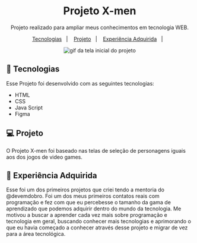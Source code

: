 <h1 align="center">Projeto X-men</h1>

<p align="center">Projeto realizado para ampliar meus conhecimentos em tecnologia WEB.
</p>

<p align="center">
  <a href="#-tecnologias">Tecnologias</a>&nbsp;&nbsp;&nbsp;|&nbsp;&nbsp;&nbsp;
  <a href="#-projeto">Projeto</a>&nbsp;&nbsp;&nbsp;|&nbsp;&nbsp;&nbsp;
  <a href="#-layout">Experiência Adquirida</a>&nbsp;&nbsp;&nbsp;|&nbsp;&nbsp;&nbsp;
</p>

<p align="center">
<img src="./animacao.gif" alt="gif da tela inicial do projeto">
</p>

## 🚀 Tecnologias

Esse Projeto foi desenvolvido com as seguintes tecnologias:

- HTML
- CSS
- Java Script
- Figma

## 💻 Projeto

O Projeto X-men foi baseado nas telas de seleção de personagens iguais aos dos jogos de video games.

## 🧠 Experiência Adquirida
Esse foi um dos primeiros projetos que criei tendo a mentoria do @devemdobro. Foi um dos meus primeiros contatos reais com programação e fez com que eu percebesse o tamanho da gama de aprendizado que podemos adquirir dentro do mundo da tecnologia. Me motivou a buscar a aprender cada vez mais sobre programação e tecnologia em geral, buscando conhecer mais tecnologias e aprimorando o que eu havia começado a conhecer através desse projeto e migrar de vez para a área tecnológica.

